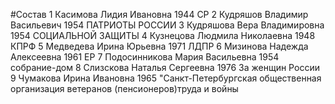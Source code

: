 #Состав
1 Касимова Лидия Ивановна 1944 СР
2 Кудряшов Владимир Васильевич 1954 ПАТРИОТЫ РОССИИ
3 Кудряшова Вера Владимировна 1954 СОЦИАЛЬНОЙ ЗАЩИТЫ
4 Кузнецова Людмила Николаевна 1948 КПРФ
5 Медведева Ирина Юрьевна 1971 ЛДПР
6 Мизинова Надежда Алексеевна 1961 ЕР
7 Подосинникова Мария Васильевна 1954 собрание-дом
8 Слизскова Наталья Сергеевна 1976 За женщин России
9 Чумакова Ирина Ивановна 1965 \"Санкт-Петербургская общественная организация ветеранов (пенсионеров)труда и войны
